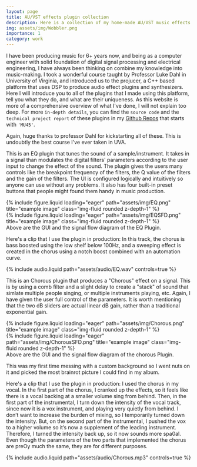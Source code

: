 ```yaml
---
layout: page
title: AU/VST effects plugin collection
description: Here is a collection of my home-made AU/VST music effects for musical production.
img: assets/img/Wobbler.png
importance: 1
category: work
---
```


I have been producing music for 6+ years now, and being as a computer engineer with solid foundation of digital signal processing and electrical engineering, I have always been thinking on combine my knowledge into music-making.
I took a wonderful course taught by Professor Luke Dahl in University of Virginia, and introduced us to the projucer, a C++ based platform that uses DSP to produce audio effect plugins and synthesizers.
Here I will introduce you to all of the plugins that I made using this platform, tell you what they do, and what are their uniqueness. As this website is more of a comprehensive overview of what I've done, I will not explain too deep. For more `in-depth details`, you can find the `source code` and the `technical project report` of these plugins in my [Github Repos](http://github.com/tristar10) that starts with `'MU45'`.

Again, huge thanks to professor Dahl for kickstarting all of these. This is undoubtly the best course I've ever taken in UVA.

This is an EQ plugin that tunes the sound of a sample/instrument. It takes in a signal than modulates the digital filters' parameters according to the user input to change the effect of the sound. The plugin gives the users many controls like the breakpoint frequency of the filters, the Q value of the filters and the gain of the filters. The UI is configured logically and intuitively so anyone can use without any problems. It also has four built-in preset buttons that people might found them handy in music production.

<div class="row">
    <div class="col-sm mt-3 mt-md-0">
        {% include figure.liquid loading="eager" path="assets/img/EQ.png" title="example image" class="img-fluid rounded z-depth-1" %}
    </div>
</div>

<div class="row">
    <div class="col-sm mt-3 mt-md-0">
        {% include figure.liquid loading="eager" path="assets/img/EQSFD.png" title="example image" class="img-fluid rounded z-depth-1" %}
    </div>
</div>

<div class="caption">
    Above are the GUI and the signal flow diagram of the EQ Plugin.
</div>

Here's a clip that I use the plugin in production: In this track, the chorus is bass boosted using the low shelf below 100Hz, and a sweeping effect is created in the chorus using a notch boost combined with an automation curve.

<div class="row">
    <div class="col-sm mt-3 mt-md-0">
            {% include audio.liquid path="assets/audio/EQ.wav" controls=true %}
    </div>
</div>


This is an Chorous plugin that produces a "Chorous" effect on a signal. This is by using a comb filter and a slight delay to create a "stack" of sound that simlate multiple people singing, or multiple instruments playing, etc. Again, I have given the user full control of the parameters. It is worth mentioning that the two dB sliders are actual linear dB gain, rather than a traditional exponential gain.

<div class="row">
    <div class="col-sm mt-3 mt-md-0">
        {% include figure.liquid loading="eager" path="assets/img/Chorous.png" title="example image" class="img-fluid rounded z-depth-1" %}
    </div>
</div>

<div class="row">
    <div class="col-sm mt-3 mt-md-0">
        {% include figure.liquid loading="eager" path="assets/img/ChorousSFD.png" title="example image" class="img-fluid rounded z-depth-1" %}
    </div>
</div>

<div class="caption">
    Above are the GUI and the signal flow diagram of the chorous Plugin.
</div>

This was my first time messing with a custom background so I went nuts on it and picked the most brainrot picture I could find in my album.

Here's a clip that I use the plugin in production: I used the chorus in my vocal. In the first part of the chorus, I cranked up the effects, so it feels like there is a vocal backing at a smaller volume sing from behind. Then, in the first part of the instrumental, I turn down the intensity of the vocal track, since now it is a vox instrument, and playing very quietly from behind. I don’t want to increase the burden of mixing, so I temporarily turned down the intensity. But, on the second part of the instrumental, I pushed the vox to a higher volume so it’s now a supplement of the leading instrument. Therefore, I turned the intensity back up, so it now sounds more spa0al. Even though the parameters of the two parts that implemented the chorus are preOy much the same, they are for different purposes.

<div class="row">
    <div class="col-sm mt-3 mt-md-0">
            {% include audio.liquid path="assets/audio/Chorous.mp3" controls=true %}
    </div>
</div>
